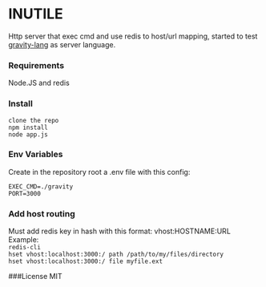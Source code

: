 # INUTILE
Http server that exec cmd and use redis to host/url mapping, started to test [gravity-lang](https://marcobambini.github.io/gravity/) as server language.

### Requirements
Node.JS and redis

### Install
`clone the repo`    
`npm install`     
`node app.js`     

### Env Variables
Create in the repository root a .env file with this config:
```
EXEC_CMD=./gravity
PORT=3000
```

### Add host routing
Must add redis key in hash with this format: vhost:HOSTNAME:URL     
Example:      
`redis-cli`     
`hset vhost:localhost:3000:/ path /path/to/my/files/directory`     
`hset vhost:localhost:3000:/ file myfile.ext`      

###License
MIT
